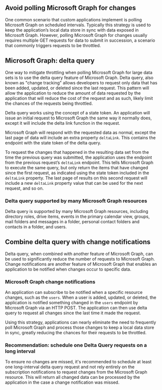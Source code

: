 ## Avoid polling Microsoft Graph for changes

One common scenario that custom applications implement is polling Microsoft Graph on scheduled intervals. Typically this strategy is used to keep the application’s local data store in sync with data exposed in Microsoft Graph. However, polling Microsoft Graph for changes usually requires multiple GET requests for data to submit in succession, a scenario that commonly triggers requests to be throttled.

## Microsoft Graph: delta query

One way to mitigate throttling when polling Microsoft Graph for large data sets is to use the delta query feature of Microsoft Graph. Delta query, also known as "change tracking" allows developers to request only data that has been added, updated, or deleted since the last request. This pattern will allow the application to reduce the amount of data requested by the application that will reduce the cost of the request and as such, likely limit the chances of the requests being throttled.

Delta query works using the concept of a state token. An application will issue an initial request to Microsoft Graph the same way it normally does, except it will include the delta link function in the request.

Microsoft Graph will respond with the requested data as normal, except the last page of data will include an extra property `deltaLink`. This contains the endpoint with the state token of the delta query.

To request the changes that happened in the resulting data set from the time the previous query was submitted, the application uses the endpoint from the previous request’s `deltaLink` endpoint. This tells Microsoft Graph to execute the same query, but only return the items that have changed since the first request, as indicated using the state token included in the `deltaLink` property. The last page of results on this second request will include a new `deltaLink` property value that can be used for the next request, and so on.

### Delta query supported by many Microsoft Graph resources

Delta query is supported by many Microsoft Graph resources, including directory roles, drive items, events in the primary calendar view, groups, mail folders and messages in a folder, personal contact folders and contacts in a folder, and users.

## Combine delta query with change notifications

Delta query, when combined with another feature of Microsoft Graph, can be used to significantly reduce the number of requests to Microsoft Graph. Change notifications are another feature of Microsoft Graph that enables an application to be notified when changes occur to specific data.

### Microsoft Graph change notifications

An application can subscribe to be notified when a specific resource changes, such as the `users`. When a user is added, updated, or deleted, the application is notified something changed in the `users` endpoint by Microsoft Graph via an HTTP POST. The application can then use delta query to request all changes since the last time it made the request.

Using this strategy, applications can nearly eliminate the need to frequently poll Microsoft Graph and process those changes to keep a local data store in sync, greatly reducing the chances for their requests to be throttled.

### Recommendation: schedule one Delta Query requests on a long interval

To ensure no changes are missed, it's recommended to schedule at least one long-interval delta query request and not rely entirely on the subscription notifications to request changes from the Microsoft Graph resource. This will return all changed data can be processed by the application in the case a change notification was missed.

